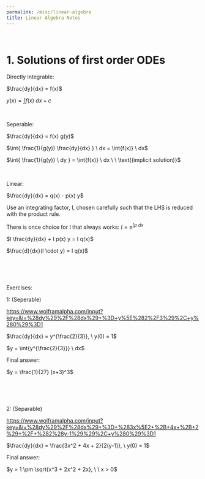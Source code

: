 ```yaml
---
permalink: /misc/linear-algebra
title: Linear Algebra Notes
---
```



<br>


# 1. Solutions of first order ODEs


Directly integrable:

$\frac{dy}{dx} = f(x)$

$y(x) = \int{f(x)} \ dx + c$

<br>


Seperable:

$\frac{dy}{dx} = f(x) g(y)$

$\int{ \frac{1}{g(y)} \frac{dy}{dx} } \ dx = \int{f(x)} \ dx$

$\int{ \frac{1}{g(y)} \ dy } = \int{f(x)} \ dx \ \ \text{(implicit solution)}$

<br>


Linear:

$\frac{dy}{dx} = q(x) - p(x) y$

Use an integrating factor, I, chosen carefully such that the LHS is reduced with the product rule.

There is once choice for I that always works:  $I = e^{\int{p} \ dx}$

$I \frac{dy}{dx} + I p(x) y = I q(x)$

$\frac{d}{dx}(I \cdot y) = I q(x)$

<br> <br> <br>

Exercises:

1: (Seperable)

<https://www.wolframalpha.com/input?key=&i=%28dy%29%2F%28dx%29+%3D+y%5E%282%2F3%29%2C+y%280%29%3D1>

$\frac{dy}{dx} = y^{\frac{2}{3}}, \ y(0) = 1$

$y = \int{y^{\frac{2}{3}}} \ dx$


Final answer:

$y = \frac{1}{27} (x+3)^3$

<br> <br> <br>


2: (Separable)

<https://www.wolframalpha.com/input?key=&i=%28dy%29%2F%28dx%29+%3D+%283x%5E2+%2B+4x+%2B+2%29+%2F+%282%28y-1%29%29%2C+y%280%29%3D1>

$\frac{dy}{dx} = \frac{3x^2 + 4x + 2}{2(y-1)}, \ y(0) = 1$


Final answer: 

$y = 1 \pm \sqrt{x^3 + 2x^2 + 2x}, \ \ x > 0$
